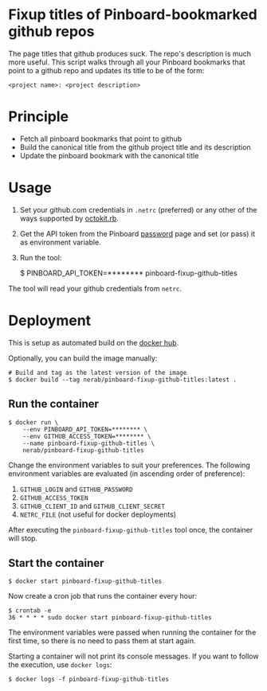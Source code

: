 # Fixup titles of Pinboard-bookmarked github repos

The page titles that github produces suck. The repo's description is much more useful. This script walks through all your Pinboard bookmarks that point to a github repo and updates its title to be of the form:

    <project name>: <project description>

# Principle

* Fetch all pinboard bookmarks that point to github
* Build the canonical title from the github project title and its description
* Update the pinboard bookmark with the canonical title

# Usage

1. Set your github.com credentials in `.netrc` (preferred) or any other of the ways supported by [octokit.rb](http://octokit.github.io/octokit.rb/#Authentication).

1. Get the API token from the Pinboard [password](https://pinboard.in/settings/password) page and set (or pass) it as environment variable.

1. Run the tool:

    $ PINBOARD_API_TOKEN=******** pinboard-fixup-github-titles

The tool will read your github credentials from `netrc`.

# Deployment

This is setup as automated build on the [docker hub](https://hub.docker.com/r/nerab/pinboard-fixup-github-titles/).

Optionally, you can build the image manually:

    # Build and tag as the latest version of the image
    $ docker build --tag nerab/pinboard-fixup-github-titles:latest .

## Run the container

    $ docker run \
        --env PINBOARD_API_TOKEN=******** \
        --env GITHUB_ACCESS_TOKEN=******** \
        --name pinboard-fixup-github-titles \
        nerab/pinboard-fixup-github-titles

Change the environment variables to suit your preferences. The following environment variables are evaluated (in ascending order of preference):

1. `GITHUB_LOGIN` and `GITHUB_PASSWORD`
1. `GITHUB_ACCESS_TOKEN`
1. `GITHUB_CLIENT_ID` and `GITHUB_CLIENT_SECRET`
1. `NETRC_FILE` (not useful for docker deployments)

After executing the `pinboard-fixup-github-titles` tool once, the container will stop.

## Start the container

    $ docker start pinboard-fixup-github-titles

Now create a cron job that runs the container every hour:

    $ crontab -e
    36 * * * * sudo docker start pinboard-fixup-github-titles

The environment variables were passed when running the container for the first time, so there is no need to pass them at start again.

Starting a container will not print its console messages. If you want to follow the execution, use `docker logs`:

    $ docker logs -f pinboard-fixup-github-titles

